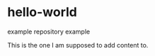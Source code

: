 hello-world
===========

example repository
example

This is the one I am supposed to add content to.
